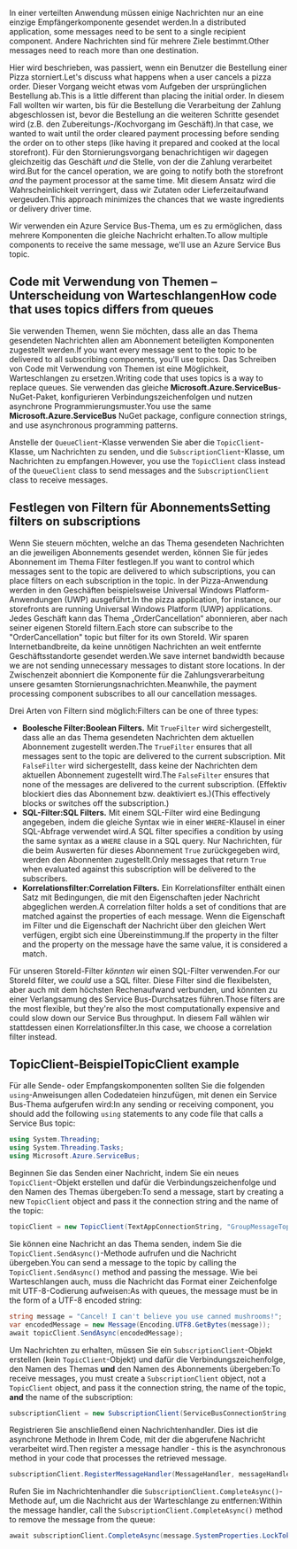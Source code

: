 <span data-ttu-id="71964-101">In einer verteilten Anwendung müssen einige Nachrichten nur an eine einzige Empfängerkomponente gesendet werden.</span><span class="sxs-lookup"><span data-stu-id="71964-101">In a distributed application, some messages need to be sent to a single recipient component.</span></span> <span data-ttu-id="71964-102">Andere Nachrichten sind für mehrere Ziele bestimmt.</span><span class="sxs-lookup"><span data-stu-id="71964-102">Other messages need to reach more than one destination.</span></span>

<span data-ttu-id="71964-103">Hier wird beschrieben, was passiert, wenn ein Benutzer die Bestellung einer Pizza storniert.</span><span class="sxs-lookup"><span data-stu-id="71964-103">Let's discuss what happens when a user cancels a pizza order.</span></span> <span data-ttu-id="71964-104">Dieser Vorgang weicht etwas vom Aufgeben der ursprünglichen Bestellung ab.</span><span class="sxs-lookup"><span data-stu-id="71964-104">This is a little different than placing the initial order.</span></span> <span data-ttu-id="71964-105">In diesem Fall wollten wir warten, bis für die Bestellung die Verarbeitung der Zahlung abgeschlossen ist, bevor die Bestellung an die weiteren Schritte gesendet wird (z.B. den Zubereitungs-/Kochvorgang im Geschäft).</span><span class="sxs-lookup"><span data-stu-id="71964-105">In that case, we wanted to wait until the order cleared payment processing before sending the order on to other steps (like having it prepared and cooked at the local storefront).</span></span> <span data-ttu-id="71964-106">Für den Stornierungsvorgang benachrichtigen wir dagegen gleichzeitig das Geschäft *und* die Stelle, von der die Zahlung verarbeitet wird.</span><span class="sxs-lookup"><span data-stu-id="71964-106">But for the cancel operation, we are going to notify both the storefront *and* the payment processor at the same time.</span></span> <span data-ttu-id="71964-107">Mit diesem Ansatz wird die Wahrscheinlichkeit verringert, dass wir Zutaten oder Lieferzeitaufwand vergeuden.</span><span class="sxs-lookup"><span data-stu-id="71964-107">This approach minimizes the chances that we waste ingredients or delivery driver time.</span></span>

<span data-ttu-id="71964-108">Wir verwenden ein Azure Service Bus-Thema, um es zu ermöglichen, dass mehrere Komponenten die gleiche Nachricht erhalten.</span><span class="sxs-lookup"><span data-stu-id="71964-108">To allow multiple components to receive the same message, we'll use an Azure Service Bus topic.</span></span>

## <a name="how-code-that-uses-topics-differs-from-queues"></a><span data-ttu-id="71964-109">Code mit Verwendung von Themen – Unterscheidung von Warteschlangen</span><span class="sxs-lookup"><span data-stu-id="71964-109">How code that uses topics differs from queues</span></span>

<span data-ttu-id="71964-110">Sie verwenden Themen, wenn Sie möchten, dass alle an das Thema gesendeten Nachrichten allen am Abonnement beteiligten Komponenten zugestellt werden.</span><span class="sxs-lookup"><span data-stu-id="71964-110">If you want every message sent to the topic to be delivered to all subscribing components, you'll use topics.</span></span> <span data-ttu-id="71964-111">Das Schreiben von Code mit Verwendung von Themen ist eine Möglichkeit, Warteschlangen zu ersetzen.</span><span class="sxs-lookup"><span data-stu-id="71964-111">Writing code that uses topics is a way to replace queues.</span></span> <span data-ttu-id="71964-112">Sie verwenden das gleiche **Microsoft.Azure.ServiceBus**-NuGet-Paket, konfigurieren Verbindungszeichenfolgen und nutzen asynchrone Programmierungsmuster.</span><span class="sxs-lookup"><span data-stu-id="71964-112">You use the same **Microsoft.Azure.ServiceBus** NuGet package, configure connection strings, and use asynchronous programming patterns.</span></span>

<span data-ttu-id="71964-113">Anstelle der `QueueClient`-Klasse verwenden Sie aber die `TopicClient`-Klasse, um Nachrichten zu senden, und die `SubscriptionClient`-Klasse, um Nachrichten zu empfangen.</span><span class="sxs-lookup"><span data-stu-id="71964-113">However, you use the `TopicClient` class instead of the `QueueClient` class to send messages and the `SubscriptionClient` class to receive messages.</span></span>

## <a name="setting-filters-on-subscriptions"></a><span data-ttu-id="71964-114">Festlegen von Filtern für Abonnements</span><span class="sxs-lookup"><span data-stu-id="71964-114">Setting filters on subscriptions</span></span>

<span data-ttu-id="71964-115">Wenn Sie steuern möchten, welche an das Thema gesendeten Nachrichten an die jeweiligen Abonnements gesendet werden, können Sie für jedes Abonnement im Thema Filter festlegen.</span><span class="sxs-lookup"><span data-stu-id="71964-115">If you want to control which messages sent to the topic are delivered to which subscriptions, you can place filters on each subscription in the topic.</span></span> <span data-ttu-id="71964-116">In der Pizza-Anwendung werden in den Geschäften beispielsweise Universal Windows Platform-Anwendungen (UWP) ausgeführt.</span><span class="sxs-lookup"><span data-stu-id="71964-116">In the pizza application, for instance, our storefronts are running Universal Windows Platform (UWP) applications.</span></span> <span data-ttu-id="71964-117">Jedes Geschäft kann das Thema „OrderCancellation“ abonnieren, aber nach seiner eigenen StoreId filtern.</span><span class="sxs-lookup"><span data-stu-id="71964-117">Each store can subscribe to the "OrderCancellation" topic but filter for its own StoreId.</span></span> <span data-ttu-id="71964-118">Wir sparen Internetbandbreite, da keine unnötigen Nachrichten an weit entfernte Geschäftsstandorte gesendet werden.</span><span class="sxs-lookup"><span data-stu-id="71964-118">We save internet bandwidth because we are not sending unnecessary messages to distant store locations.</span></span> <span data-ttu-id="71964-119">In der Zwischenzeit abonniert die Komponente für die Zahlungsverarbeitung unsere gesamten Stornierungsnachrichten.</span><span class="sxs-lookup"><span data-stu-id="71964-119">Meanwhile, the payment processing component subscribes to all our cancellation messages.</span></span>

<span data-ttu-id="71964-120">Drei Arten von Filtern sind möglich:</span><span class="sxs-lookup"><span data-stu-id="71964-120">Filters can be one of three types:</span></span>

- <span data-ttu-id="71964-121">**Boolesche Filter:**</span><span class="sxs-lookup"><span data-stu-id="71964-121">**Boolean Filters.**</span></span> <span data-ttu-id="71964-122">Mit `TrueFilter` wird sichergestellt, dass alle an das Thema gesendeten Nachrichten dem aktuellen Abonnement zugestellt werden.</span><span class="sxs-lookup"><span data-stu-id="71964-122">The `TrueFilter` ensures that all messages sent to the topic are delivered to the current subscription.</span></span> <span data-ttu-id="71964-123">Mit `FalseFilter` wird sichergestellt, dass keine der Nachrichten dem aktuellen Abonnement zugestellt wird.</span><span class="sxs-lookup"><span data-stu-id="71964-123">The `FalseFilter` ensures that none of the messages are delivered to the current subscription.</span></span> <span data-ttu-id="71964-124">(Effektiv blockiert dies das Abonnement bzw. deaktiviert es.)</span><span class="sxs-lookup"><span data-stu-id="71964-124">(This effectively blocks or switches off the subscription.)</span></span>
- <span data-ttu-id="71964-125">**SQL-Filter:**</span><span class="sxs-lookup"><span data-stu-id="71964-125">**SQL Filters.**</span></span> <span data-ttu-id="71964-126">Mit einem SQL-Filter wird eine Bedingung angegeben, indem die gleiche Syntax wie in einer `WHERE`-Klausel in einer SQL-Abfrage verwendet wird.</span><span class="sxs-lookup"><span data-stu-id="71964-126">A SQL filter specifies a condition by using the same syntax as a `WHERE` clause in a SQL query.</span></span> <span data-ttu-id="71964-127">Nur Nachrichten, für die beim Auswerten für dieses Abonnement `True` zurückgegeben wird, werden den Abonnenten zugestellt.</span><span class="sxs-lookup"><span data-stu-id="71964-127">Only messages that return `True` when evaluated against this subscription will be delivered to the subscribers.</span></span>
- <span data-ttu-id="71964-128">**Korrelationsfilter:**</span><span class="sxs-lookup"><span data-stu-id="71964-128">**Correlation Filters.**</span></span> <span data-ttu-id="71964-129">Ein Korrelationsfilter enthält einen Satz mit Bedingungen, die mit den Eigenschaften jeder Nachricht abgeglichen werden.</span><span class="sxs-lookup"><span data-stu-id="71964-129">A correlation filter holds a set of conditions that are matched against the properties of each message.</span></span> <span data-ttu-id="71964-130">Wenn die Eigenschaft im Filter und die Eigenschaft der Nachricht über den gleichen Wert verfügen, ergibt sich eine Übereinstimmung.</span><span class="sxs-lookup"><span data-stu-id="71964-130">If the property in the filter and the property on the message have the same value, it is considered a match.</span></span>

<span data-ttu-id="71964-131">Für unseren StoreId-Filter *könnten* wir einen SQL-Filter verwenden.</span><span class="sxs-lookup"><span data-stu-id="71964-131">For our StoreId filter, we *could* use a SQL filter.</span></span> <span data-ttu-id="71964-132">Diese Filter sind die flexibelsten, aber auch mit dem höchsten Rechenaufwand verbunden, und könnten zu einer Verlangsamung des Service Bus-Durchsatzes führen.</span><span class="sxs-lookup"><span data-stu-id="71964-132">Those filters are the most flexible, but they're also the most computationally expensive and could slow down our Service Bus throughput.</span></span> <span data-ttu-id="71964-133">In diesem Fall wählen wir stattdessen einen Korrelationsfilter.</span><span class="sxs-lookup"><span data-stu-id="71964-133">In this case, we choose a correlation filter instead.</span></span> 

## <a name="topicclient-example"></a><span data-ttu-id="71964-134">TopicClient-Beispiel</span><span class="sxs-lookup"><span data-stu-id="71964-134">TopicClient example</span></span>

<span data-ttu-id="71964-135">Für alle Sende- oder Empfangskomponenten sollten Sie die folgenden `using`-Anweisungen allen Codedateien hinzufügen, mit denen ein Service Bus-Thema aufgerufen wird:</span><span class="sxs-lookup"><span data-stu-id="71964-135">In any sending or receiving component, you should add the following `using` statements to any code file that calls a Service Bus topic:</span></span>

```C#
using System.Threading;
using System.Threading.Tasks;
using Microsoft.Azure.ServiceBus;
```

<span data-ttu-id="71964-136">Beginnen Sie das Senden einer Nachricht, indem Sie ein neues `TopicClient`-Objekt erstellen und dafür die Verbindungszeichenfolge und den Namen des Themas übergeben:</span><span class="sxs-lookup"><span data-stu-id="71964-136">To send a message, start by creating a new `TopicClient` object and pass it the connection string and the name of the topic:</span></span>

```C#
topicClient = new TopicClient(TextAppConnectionString, "GroupMessageTopic");
```

<span data-ttu-id="71964-137">Sie können eine Nachricht an das Thema senden, indem Sie die `TopicClient.SendAsync()`-Methode aufrufen und die Nachricht übergeben.</span><span class="sxs-lookup"><span data-stu-id="71964-137">You can send a message to the topic by calling the `TopicClient.SendAsync()` method and passing the message.</span></span> <span data-ttu-id="71964-138">Wie bei Warteschlangen auch, muss die Nachricht das Format einer Zeichenfolge mit UTF-8-Codierung aufweisen:</span><span class="sxs-lookup"><span data-stu-id="71964-138">As with queues, the message must be in the form of a UTF-8 encoded string:</span></span>

```C#
string message = "Cancel! I can't believe you use canned mushrooms!";
var encodedMessage = new Message(Encoding.UTF8.GetBytes(message));
await topicClient.SendAsync(encodedMessage);
```

<span data-ttu-id="71964-139">Um Nachrichten zu erhalten, müssen Sie ein `SubscriptionClient`-Objekt erstellen (kein `TopicClient`-Objekt) und dafür die Verbindungszeichenfolge, den Namen des Themas **und** den Namen des Abonnements übergeben:</span><span class="sxs-lookup"><span data-stu-id="71964-139">To receive messages, you must create a `SubscriptionClient` object, not a `TopicClient` object, and pass it the connection string, the name of the topic, **and** the name of the subscription:</span></span>

```C#
subscriptionClient = new SubscriptionClient(ServiceBusConnectionString, "GroupMessageTopic", "NorthAmerica");
```

<span data-ttu-id="71964-140">Registrieren Sie anschließend einen Nachrichtenhandler. Dies ist die asynchrone Methode in Ihrem Code, mit der die abgerufene Nachricht verarbeitet wird.</span><span class="sxs-lookup"><span data-stu-id="71964-140">Then register a message handler - this is the asynchronous method in your code that processes the retrieved message.</span></span>

```C#
subscriptionClient.RegisterMessageHandler(MessageHandler, messageHandlerOptions);
```

<span data-ttu-id="71964-141">Rufen Sie im Nachrichtenhandler die `SubscriptionClient.CompleteAsync()`-Methode auf, um die Nachricht aus der Warteschlange zu entfernen:</span><span class="sxs-lookup"><span data-stu-id="71964-141">Within the message handler, call the `SubscriptionClient.CompleteAsync()` method to remove the message from the queue:</span></span>

```C#
await subscriptionClient.CompleteAsync(message.SystemProperties.LockToken);
```